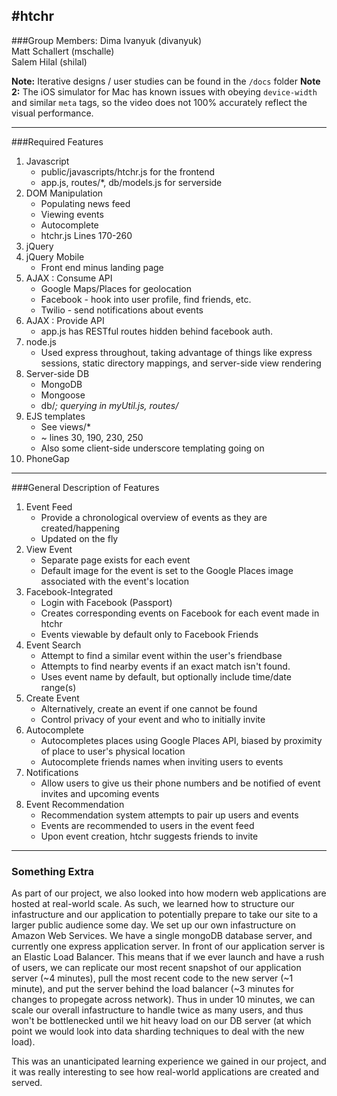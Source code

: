 #htchr
----------------------
###Group Members:
Dima Ivanyuk (divanyuk)    
Matt Schallert (mschalle)    
Salem Hilal (shilal)

**Note:** Iterative designs / user studies can be found in the `/docs` folder
**Note 2:** The iOS simulator for Mac has known issues with obeying `device-width` and similar `meta` tags, so the video does not 100% accurately reflect the visual performance.

----------------------

###Required Features
1. Javascript 
    * public/javascripts/htchr.js for the frontend
    * app.js, routes/*, db/models.js for serverside
2. DOM Manipulation
    * Populating news feed
    * Viewing events
    * Autocomplete
    * htchr.js Lines 170-260
3. jQuery
4. jQuery Mobile
    * Front end minus landing page
5. AJAX : Consume API
    * Google Maps/Places for geolocation
    * Facebook - hook into user profile, find friends, etc.
    * Twilio - send notifications about events
6. AJAX : Provide API
    * app.js has RESTful routes hidden behind facebook auth.
7. node.js
    * Used express throughout, taking advantage of things like express sessions, static directory mappings, and server-side view rendering
8. Server-side DB
    * MongoDB
    * Mongoose
    * db/*; querying in myUtil.js, routes/*
9. EJS templates
    * See views/*
    * ~ lines 30, 190, 230, 250
    * Also some client-side underscore templating going on
10. PhoneGap

---------------------

###General Description of Features
1. Event Feed
    * Provide a chronological overview of events as they are created/happening
    * Updated on the fly
2. View Event
    * Separate page exists for each event
    * Default image for the event is set to the Google Places image associated with the event's location
3. Facebook-Integrated
    * Login with Facebook (Passport)
    * Creates corresponding events on Facebook for each event made in htchr
    * Events viewable by default only to Facebook Friends 
4. Event Search
    * Attempt to find a similar event within the user's friendbase
    * Attempts to find nearby events if an exact match isn't found.
    * Uses event name by default, but optionally include time/date range(s)
4. Create Event
    * Alternatively, create an event if one cannot be found
    * Control privacy of your event and who to initially invite
5. Autocomplete  
    * Autocompletes places using Google Places API, biased by proximity of place to user's physical location   
    * Autocomplete friends names when inviting users to events   
6. Notifications
    * Allow users to give us their phone numbers and be notified of event invites and upcoming events
7. Event Recommendation   
    * Recommendation system attempts to pair up users and events
    * Events are recommended to users in the event feed
    * Upon event creation, htchr suggests friends to invite

------

### Something Extra

As part of our project, we also looked into how modern web applications are hosted at real-world scale. As such, we learned how to structure our infastructure and our application to potentially prepare to take our site to a larger public audience some day. We set up our own infastructure on Amazon Web Services. We have a single mongoDB database server, and currently one express application server. In front of our application server is an Elastic Load Balancer. This means that if we ever launch and have a rush of users, we can replicate our most recent snapshot of our application server (~4 minutes), pull the most recent code to the new server (~1 minute), and put the server behind the load balancer (~3 minutes for changes to propegate across network). Thus in under 10 minutes, we can scale our overall infastructure to handle twice as many users, and thus won't be bottlenecked until we hit heavy load on our DB server (at which point we would look into data sharding techniques to deal with the new load).

This was an unanticipated learning experience we gained in our project, and it was really interesting to see how real-world applications are created and served.